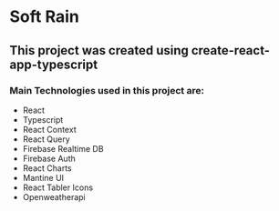 # Soft Rain

## This project was created using create-react-app-typescript

### Main Technologies used in this project are:

- React
- Typescript
- React Context
- React Query
- Firebase Realtime DB
- Firebase Auth
- React Charts
- Mantine UI
- React Tabler Icons
- Openweatherapi
